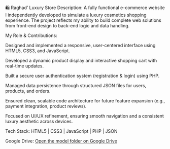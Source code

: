  🛍️ Raghad’ Luxury Store
Description:
A fully functional e-commerce website I independently developed to simulate a luxury cosmetics shopping experience. The project reflects my ability to build complete web solutions from front-end design to back-end logic and data handling.

My Role & Contributions:

Designed and implemented a responsive, user-centered interface using HTML5, CSS3, and JavaScript.

Developed a dynamic product display and interactive shopping cart with real-time updates.

Built a secure user authentication system (registration & login) using PHP.

Managed data persistence through structured JSON files for users, products, and orders.

Ensured clean, scalable code architecture for future feature expansion (e.g., payment integration, product reviews).

Focused on UI/UX refinement, ensuring smooth navigation and a consistent luxury aesthetic across devices.


Tech Stack:
HTML5 | CSS3 | JavaScript | PHP | JSON

Google Drive:
[Open the model folder on Google Drive]([https://drive.google.com/drive/folders/1md8RnCbcMSZVkiN5u46nKVlhDDMdQ-gJ?usp=sharing])
